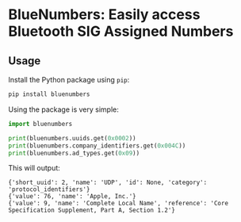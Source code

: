 # BlueNumbers: Easily access Bluetooth SIG Assigned Numbers

## Usage

Install the Python package using `pip`:

```sh
pip install bluenumbers
```

Using the package is very simple:

```python
import bluenumbers

print(bluenumbers.uuids.get(0x0002))
print(bluenumbers.company_identifiers.get(0x004C))
print(bluenumbers.ad_types.get(0x09))
```

This will output:

```
{'short_uuid': 2, 'name': 'UDP', 'id': None, 'category': 'protocol_identifiers'}
{'value': 76, 'name': 'Apple, Inc.'}
{'value': 9, 'name': 'Complete Local Name', 'reference': 'Core Specification Supplement, Part A, Section 1.2'}
```
